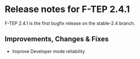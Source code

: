 # Release notes for F-TEP 2.4.1

F-TEP 2.4.1 is the first bugfix release on the stable-2.4 branch.

## Improvements, Changes &amp; Fixes

* Improve Developer mode reliability

